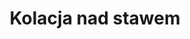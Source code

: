 ---
layout: "pages/privatni-spa.njk"

title: 'Kolacja nad stawem'
description: 'Przeżyj romantyczną kolację bezpośrednio na powierzchni stawu zamkowego. Chateau Orlice oferuje niezapomniane wrażenia w wyjątkowej atmosferze.'
permalink: 'pl/vecere-na-rybniku/'

eleventyNavigation:
  key: Kolacja nad stawem
  parent: Usługi i atrakcje
  order: 400


landing:
  breadcrumbsHome: Strona główna
  breadcrumbsCurrent: Kolacja nad stawem

  heading: Kolacja na powierzchni stawu

  mouseIconAlt: Ikona myszy komputerowej

  imageUrl: /assets/images/surroundings/surroundings-1.jpg
  imageAlt: Widok na zamek Orlice i przylegający staw


contentOne:
  topper: Kolacja nad stawem
  heading: Kolacja jak z bajki nad stawem

  imageUrl: /assets/images/weddings/weddings-1.jpg
  imageAlt: Nowożeńcy na łodzi na stawie

  paragraphs:
    - text: Przeżyj czarujący wieczór, w którym rzeczywistość spotyka się z baśnią... Usiądź przy stole unoszącym się bezpośrednio na powierzchni stawu i daj się ponieść atmosferze, jakbyś właśnie znalazł się w świecie baśni Księżniczka Młyna. Tak jak ona stąpając po tafli wody, poczujesz się jakbyś unosił się w powietrzu - z dala od zgiełku świata, otoczony ciszą natury, lustrem tafli i światłem świec.

  cta: Rezerwacja
---